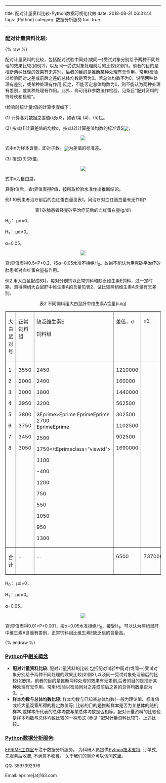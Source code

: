 
---
title: 配对计量资料比较-Python数据可视化代做
date: 2018-08-31 06:31:44
tags: [Python]
category: 数据分析服务
toc: true

---



<span></span>
<!-- more -->



### 配对计量资料比较:

{% raw %}
<div class="p1">配对计量资料的比较，包括配对试验中同对(或同一)受试对象分别给予两种不同处理的效果比较(如例2)，以及同一受试对象处理前后的比较(如例1)。前者的目的是推断两种处理的效果有无差别，后者的目的是推断某种处理有无作用。常用t检验以检验同对之差或前后之差的总体均数是否为0。若总体均数不为0，说明两种处理有差别，或某种处理有作用;反之，不能否定总体均数为0，则不能认为两种处理有差别，或某种处理有作用。此外，尚可用非参数法作检验，见条目“配对资料的符号秩和检验”。

<p>t检验时统计量t值的计算步骤如下：

</p><p>(1) 计算各对数据之差值d及d2，如表1第 (4)、(5)栏。

</p><p>(2) 按式(1)计算差值的均数d，按式(2)计算差值均数的标准误S<img imgpath="" align="absmiddle" src="/CRFDPIC/R200612059/R200612059.0103.50.6.bmp">，</p><p align="center"><img imgpath="/CRFDPIC/R200612059/R200612059.0103.14.png" align="absmiddle" src="/CRFDPIC/R200612059/R200612059.0103.14.gif"></p>

<p>式中n为样本含量，即对子数。<img imgpath="/CRFDPIC/R200612059/R200612059.0103.16.png" align="absmiddle" src="/CRFDPIC/R200612059/R200612059.0103.16.gif">为差值的标准差。

</p><p>(3) 按式(3)求t值，</p><p align="center"><img imgpath="/CRFDPIC/R200612059/R200612059.0103.18.png" align="absmiddle" src="/CRFDPIC/R200612059/R200612059.0103.18.gif"></p>

式中v为自由度。

<p>算得t值后，查t界值表得P值，按所取检验水准作出推断结论。

</p><p>例1 10例患者治疗前后的血红蛋白量见表1。问治疗对血红蛋白量有无作用?

</p><p></p><p align="center">表1 矽肺患者经克矽平治疗前后的血红蛋白量(g/dl)</p>

<p>H<sub>0</sub>： μd=0，

</p><p>H<sub>1</sub>： μd≠0。

</p><p>α=0.05。</p><p align="center"><img imgpath="/CRFDPIC/R200612059/R200612059.0104.1.png" align="absmiddle" src="/CRFDPIC/R200612059/R200612059.0104.1.gif"></p>

查t界值表得0.5&gt;P&gt;0.2，按α=0.05水准不拒绝H<sub>0</sub>。故尚不能认为用克矽平治疗矽肺患者对血红蛋白量有作用。

<p>例2 用大白鼠配成8对，每对分别饲以正常饲料和缺乏维生素E饲料，过一定时期，测得两组大白鼠肝中维生素A的含量见表2，试比较两组维生素A含量有无差别。

</p><p></p><p align="center">表2 不同饲料组大白鼠肝中维生素A含量(iu/g)</p><p align="center"></p><div class="dtable"><table imgpath="/CRFDPIC/R200612059/R200612059.0104.3.png" class="viewtb" border="1"><tr valign="top"><td class="viewtd">

大白鼠对号</td><td class="viewtd">

正常饲料组</td><td class="viewtd">

缺乏维生素E<br>

饲料组</td><td class="viewtd">

差值，d</td><td class="viewtd">

d2</td></tr><tr valign="top"><td class="viewtd">

1<br>

2<br>

3<br>

4<br>

5<br>

6<br>

7<br>

8</td><td class="viewtd">

3550<br>

2000<br>

3000<br>

3950<br>

3800<br>

3750<br>

3450<br>

3050</td><td class="viewtd">

2450<br>

2400<br>

1800<br>

3200<br>

3Eprime>Eprime
EprimeEprime
2700<br>EprimeEprime

2500<br>

1750</tEprimeclass="viewtd">

1100<br>

-400<br>

1200<br>

750<br>

550<br>

1050<br>

950<br>

1300</td><td class="viewtd">

1210000<br>

160000<br>

1440000<br>

562500<br>

302500<br>

1102500<br>

902500<br>

1690000</td></tr><tr valign="top"><td class="viewtd">

合 计</td><td class="viewtd">

…</td><td class="viewtd">

…</td><td class="viewtd">

6500</td><td class="viewtd">

7370000</td></tr></table></div>

<p>H<sub>0</sub>： μd=0，

</p><p>H<sub>1</sub>： μd≠0。

</p><p>α=0.05。</p><p align="center"><img imgpath="/CRFDPIC/R200612059/R200612059.0104.5.png" align="absmiddle" src="/CRFDPIC/R200612059/R200612059.0104.5.gif"></p>

<p>查t界值表得0.01&gt;P&gt;0.001，按α=0.05水准拒绝H<sub>0</sub>，接受H<sub>1</sub>。可以认为两组鼠肝中维生素A含量有差别，正常饲料组比维生素E缺乏组的含量高。</p></div>
{% endraw %}



### [Python](/tags/Python/)中[相关概念](/categories/数据分析服务)

- **配对计量资料比较**: 配对计量资料的比较,包括配对试验中同对(或同一)受试对象分别给予两种不同处理的效果比较(如例2),以及同一受试对象处理前后的比较(如例1)。前者的目的是推断两种处理的效果有无差别,后者的目的是推断某种处理有无作用。常用t检验以检验同对之差或前后之差的总体均数是否为0。...
- **样本均数与总体均数比较**: 样本均数与已知某总体均数(一般为理论值、标准值或经大量观察所得的稳定数值等) 比较的目的是推断样本是否为某总体的随机样本,或样本所代表的总体均数与某总体均数是否相等。配对计量资料的比较也是样本均数与总体均数比较的一种形式 (参见 “配对计量资料比较”)。上述比较...




### [Python](/tags/Python/)[数据分析服务](/categories/数据分析服务/):
[EPRIME工作室](http://eprime.cn/)专注于数据分析服务。
为科研人员提供[Python技术支持](http://eprime.cn/2018/08/18/EPRIME工作室Python代做服务详情/), 订单式, 先服务后收费, 不满意不收费。
关于我们的简介可以访问[这里](http://eprime.cn/2018/08/17/关于EPRIME工作室/)。

QQ: 3597392976

Email: eprime[at]163.com



